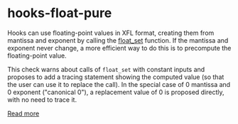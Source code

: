 # hooks-float-pure

Hooks can use floating-point values in XFL format, creating them from mantissa and exponent by calling the [float_set](https://xrpl-hooks.readme.io/reference/float_set) function. If the mantissa and exponent never change, a more efficient way to do this is to precompute the floating-point value.

This check warns about calls of `float_set` with constant inputs and proposes to add a tracing statement showing the computed value (so that the user can use it to replace the call). In the special case of 0 mantissa and 0 exponent ("canonical 0"), a replacement value of 0 is proposed directly, with no need to trace it.

[Read more](https://xrpl-hooks.readme.io/docs/floating-point-numbers-xfl)
